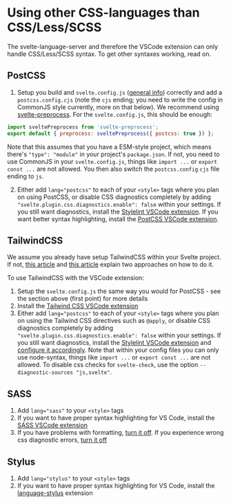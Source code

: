 # Using other CSS-languages than CSS/Less/SCSS

The svelte-language-server and therefore the VSCode extension can only handle CSS/Less/SCSS syntax. To get other syntaxes working, read on.

## PostCSS

1. Setup you build and `svelte.config.js` ([general info](./in-general.md)) correctly and add a `postcss.config.cjs` (note the `cjs` ending; you need to write the config in CommonJS style currently, more on that below). We recommend using [svelte-preprocess](https://github.com/sveltejs/svelte-preprocess/blob/master/docs/preprocessing.md#postcss). For the `svelte.config.js`, this should be enough:

```js
import sveltePreprocess from 'svelte-preprocess';
export default { preprocess: sveltePreprocess({ postcss: true }) };
```

Note that this assumes that you have a ESM-style project, which means there's `"type": "module"` in your project's `package.json`. If not, you need to use CommonJS in your `svelte.config.js`, things like `import ...` or `export const ...` are not allowed. You then also switch the `postcss.config` `cjs` file ending to `js`.

2. Either add `lang="postcss"` to each of your `<style>` tags where you plan on using PostCSS, or disable CSS diagnostics completely by adding `"svelte.plugin.css.diagnostics.enable": false` within your settings. If you still want diagnostics, install the [Stylelint VSCode extension](https://marketplace.visualstudio.com/items?itemName=stylelint.vscode-stylelint). If you want better syntax highlighting, install the [PostCSS VSCode extension](https://marketplace.visualstudio.com/items?itemName=csstools.postcss).

## TailwindCSS

We assume you already have setup TailwindCSS within your Svelte project. If not, [this article](https://dev.to/inalbant/a-simpler-way-to-add-tailwindcss-to-your-svelte-project-11ja) and [this article](https://dev.to/sarioglu/using-svelte-with-tailwindcss-a-better-approach-47ph) explain two approaches on how to do it.

To use TailwindCSS with the VSCode extension:

1. Setup the `svelte.config.js` the same way you would for PostCSS - see the section above (first point) for more details
2. Install the [Tailwind CSS VSCode extension](https://marketplace.visualstudio.com/items?itemName=bradlc.vscode-tailwindcss)
3. Either add `lang="postcss"` to each of your `<style>` tags where you plan on using the Tailwind CSS directives such as `@apply`, or disable CSS diagnostics completely by adding `"svelte.plugin.css.diagnostics.enable": false` within your settings. If you still want diagnostics, install the [Stylelint VSCode extension](https://marketplace.visualstudio.com/items?itemName=stylelint.vscode-stylelint) and [configure it accordingly](https://scottspence.com/2021/03/15/stylelint-configuration-for-tailwindcss/). Note that within your config files you can only use node-syntax, things like `import ...` or `export const ...` are not allowed. To disable css checks for `svelte-check`, use the option `--diagnostic-sources "js,svelte"`.

## SASS

1. Add `lang="sass"` to your `<style>` tags
2. If you want to have proper syntax highlighting for VS Code, install the [SASS VSCode extension](https://marketplace.visualstudio.com/items?itemName=Syler.sass-indented)
3. If you have problems with formatting, [turn it off](https://github.com/sveltejs/language-tools/tree/master/packages/svelte-vscode#sveltepluginsvelteformatenable). If you experience wrong css diagnostic errors, [turn it off](https://github.com/sveltejs/language-tools/tree/master/packages/svelte-vscode#svelteplugincssdiagnostics)

## Stylus

1. Add `lang="stylus"` to your `<style>` tags
2. If you want to have proper syntax highlighting for VS Code, install the [language-stylus](https://marketplace.visualstudio.com/items?itemName=sysoev.language-stylus) extension

